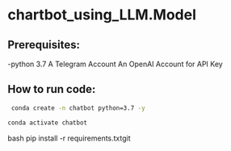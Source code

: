# chartbot_using_LLM.Model


## Prerequisites:

-python 3.7
A Telegram Account
An OpenAI Account for API Key

## How to run code:
```bash
 conda create -n chatbot python=3.7 -y
```


```bash
conda activate chatbot

```
bash
 pip install -r requirements.txtgit 

```
